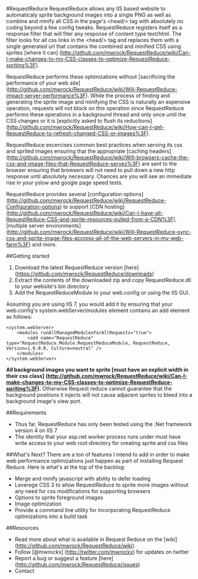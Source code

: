 #RequestReduce
RequestReduce allows any IIS based website to automaticaly sprite background images into a single PNG as well as combine and minify all CSS in the page's &lt;head/&gt; tag with absolutely no coding beyond a few config tweaks. RequestReduce registers itself as a response filter that will fiter any response of content type text/html. The filter looks for all css links in the &lt;head/&gt; tag and replaces them with a single generated url that contains the combined and minified CSS using sprites [where it can] (http://github.com/mwrock/RequestReduce/wiki/Can-I-make-changes-to-my-CSS-classes-to-optimize-RequestReduce-spriting%3F).

RequestReduce performs these optimizations without [sacrificing the performance of your web site] (http://github.com/mwrock/RequestReduce/wiki/Will-RequestReduce-impact-server-performance%3F). While the process of finding and generating the sprite image and minifying the CSS is naturally an expensive operation, requests will not block on this operation since RequestReduce performs these operations in a background thread and only once until the CSS changes or it is [explicitly asked to flush its reductions] (http://github.com/mwrock/RequestReduce/wiki/How-can-I-get-RequestReduce-to-refresh-changed-CSS-or-images%3F).

RequestReduce excercises common best practices when serving its css and sprited images ensuring that the appropriate [caching headers] (http://github.com/mwrock/RequestReduce/wiki/Will-browsers-cache-the-css-and-image-files-that-RequestReduce-serves%3F) are sent to the browser ensuring that browsers will not need to pull down a new http response until absolutely necessary. Chances are you will see an immediate rise in your yslow and google page speed tests.

RequestReduce provides several [configuration options] (http://github.com/mwrock/RequestReduce/wiki/RequestReduce-Configuration-options) to support [CDN hosting] (http://github.com/mwrock/RequestReduce/wiki/Can-I-have-all-RequestReduce-CSS-and-sprite-resources-pulled-from-a-CDN%3F), [multiple server environments] (http://github.com/mwrock/RequestReduce/wiki/Will-RequestReduce-sync-css-and-sprite-image-files-accross-all-of-the-web-servers-in-my-web-farm%3F) and more.

##Getting started
1. Download the latest RequestReduce version [here] (https://github.com/mwrock/RequestReduce/downloads)
2. Extract the contents of the downloaded zip and copy RequestReduce.dll to your website's bin directory
3. Add the RequestReduceModule to your web.config or using the IIS GUI. 

Assuming you are using IIS 7, you would add it by ensuring that your web.config's system.webServer/modules element contains an add element as follows:

    <system.webServer>
        <modules runAllManagedModulesForAllRequests="true">
            <add name="RequestReduce" type="RequestReduce.Module.RequestReduceModule, RequestReduce, Version=1.0.0.0, Culture=neutral" />
        </modules>
    </system.webServer>

**All background images you want to sprite [must have an explicit width in their css class] (http://github.com/mwrock/RequestReduce/wiki/Can-I-make-changes-to-my-CSS-classes-to-optimize-RequestReduce-spriting%3F).** Otherwise Request reduce cannot guarantee that the background positions it injects will not cause adjacent sprites to bleed into a background image's view port.

##Requirements
* Thus far, RequestReduce has only been tested using the .Net framework version 4 on IIS 7
* The identity that your asp.net worker process runs under must have write access to your web root directory for creating sprite and css files

##What's Next?
There are a ton of features I intend to add in order to make web performance optimizations just happen as part of installing Request Reduce. Here is what's at the top of the backlog:

* Merge and minify javascript with ability to defer loading
* Leverege CSS 3 to allow RequestReduce to sprite more images without any need for css modifications for supporting browsers
* Options to sprite foreground images
* Image optimization
* Provide a command line utility for incorporating RequestReduce optimizations into a build task

##Resources
* Read more about what is available in Request Reduce on the [wiki] (http://github.com/mwrock/RequestReduce/wiki).
* Follow [@mwrockx] (http://twitter.com/mwrockx) for updates on twitter
* Report a bug or suggest a feature [here] (http://github.com/mwrock/RequestReduce/issues)
* Contact 
